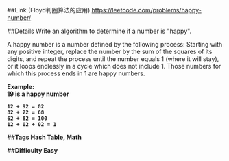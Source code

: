 ##Link (Floyd判圈算法的应用)
https://leetcode.com/problems/happy-number/

##Details
Write an algorithm to determine if a number is "happy".

A happy number is a number defined by the following process: Starting with any positive integer, replace the number by the sum of the squares of its digits, and repeat the process until the number equals 1 (where it will stay), or it loops endlessly in a cycle which does not include 1. Those numbers for which this process ends in 1 are happy numbers.

<b>Example:</br> 19 is a happy number

    12 + 92 = 82
    82 + 22 = 68
    62 + 82 = 100
    12 + 02 + 02 = 1

##Tags
Hash Table, Math

##Difficulty
Easy
